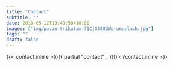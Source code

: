 ```yaml
---
title: "Contact"
subtitle: ""
date: 2018-05-12T13:49:50+10:00
images: ["img/pavan-trikutam-71CjSSB83Wo-unsplash.jpg"]
tags: ""
draft: false
---
```


{{< contact.inline >}}{{ partial "contact" . }}{{< /contact.inline >}}
